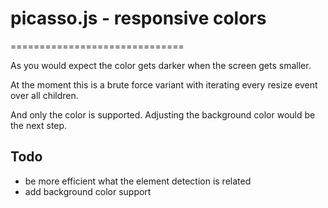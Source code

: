 # picasso.js - responsive colors
==============================

As you would expect the color gets darker when the screen gets smaller.

At the moment this is a brute force variant with iterating every resize event over all children.

And only the color is supported. Adjusting the background color would be the next step.

## Todo
 * be more efficient what the element detection is related
 * add background color support
